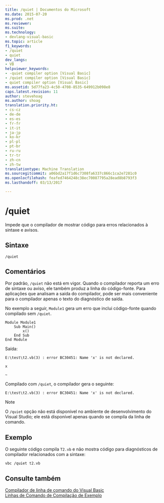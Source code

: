 ```yaml
---
title: /quiet | Documentos do Microsoft
ms.date: 2015-07-20
ms.prod: .net
ms.reviewer: 
ms.suite: 
ms.technology:
- devlang-visual-basic
ms.topic: article
f1_keywords:
- /quiet
- quiet
dev_langs:
- VB
helpviewer_keywords:
- -quiet compiler option [Visual Basic]
- /quiet compiler option [Visual Basic]
- quiet compiler option [Visual Basic]
ms.assetid: 5d77fa23-4c50-4708-8535-649912b098e8
caps.latest.revision: 11
author: stevehoag
ms.author: shoag
translation.priority.ht:
- cs-cz
- de-de
- es-es
- fr-fr
- it-it
- ja-jp
- ko-kr
- pl-pl
- pt-br
- ru-ru
- tr-tr
- zh-cn
- zh-tw
translationtype: Machine Translation
ms.sourcegitcommit: a06bd2a17f1d6c7308fa6337c866c1ca2e7281c0
ms.openlocfilehash: feafed7464248c38ec70087795a28ead8b8793f3
ms.lasthandoff: 03/13/2017

---
```

# <a name="quiet"></a>/quiet
Impede que o compilador de mostrar código para erros relacionados à sintaxe e avisos.  
  
## <a name="syntax"></a>Sintaxe  
  
```  
/quiet  
```  
  
## <a name="remarks"></a>Comentários  
 Por padrão, `/quiet` não está em vigor. Quando o compilador reporta um erro de sintaxe ou aviso, ele também produz a linha do código-fonte. Para aplicações que analisam a saída do compilador, pode ser mais conveniente para o compilador apenas o texto do diagnóstico de saída.  
  
 No exemplo a seguir, `Module1` gera um erro que inclui código-fonte quando compilado sem `/quiet`.  
  
```  
Module Module1  
    Sub Main()  
        x()  
    End Sub  
End Module  
```  
  
 Saída:  
  
 `E:\test\t2.vb(3) : error BC30451: Name 'x' is not declared.`  
  
 `x`  
  
 `~`  
  
 Compilado com `/quiet`, o compilador gera o seguinte:  
  
 `E:\test\t2.vb(3) : error BC30451: Name 'x' is not declared.`  
  
> [!NOTE]
>  O `/quiet` opção não está disponível no ambiente de desenvolvimento do Visual Studio; ele está disponível apenas quando se compila da linha de comando.  
  
## <a name="example"></a>Exemplo  
 O seguinte código compila `T2.vb` e não mostra código para diagnósticos de compilador relacionados com a sintaxe:  
  
```  
vbc /quiet t2.vb  
```  
  
## <a name="see-also"></a>Consulte também  
 [Compilador de linha de comando do Visual Basic](../../../visual-basic/reference/command-line-compiler/index.md)   
 [Linhas de Comando de Compilação de Exemplo](../../../visual-basic/reference/command-line-compiler/sample-compilation-command-lines.md)
